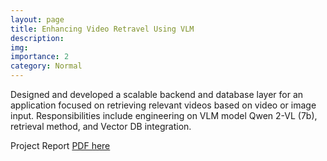 ```yaml
---
layout: page
title: Enhancing Video Retravel Using VLM
description: 
img: 
importance: 2
category: Normal
---
```


Designed and developed a scalable backend and database layer for an application focused on retrieving relevant videos based on video or image input. Responsibilities include engineering on VLM model Qwen 2-VL (7b), retrieval method, and Vector DB integration. 

Project Report [PDF here](https://arxiv.org/abs/2503.17415)